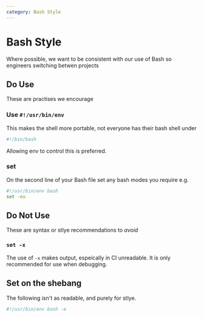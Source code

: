 ```yaml
---
category: Bash Style
---
```

# Bash Style

Where possible, we want to be consistent with our use of Bash so engineers switching betwen projects

## Do Use

These are practises we encourage

### Use `#!/usr/bin/env`

This makes  the shell more portable, not everyone has their bash shell under

```bash
#!/bin/bash
```

Allowing env to control this is preferred.

### set

On the second line of your Bash file set any bash modes you require e.g.

```bash
#!/usr/bin/env bash
set -eu
```

## Do Not Use

These are syntax or stlye recommendations to *avoid*

### `set -x`

The use of `-x` makes output, espeically in CI unreadable. It is only recommended for use when debugging.

## Set on the shebang

The following isn't as readable, and purely for stlye.

```bash
#!/usr/bin/env bash -e
```
